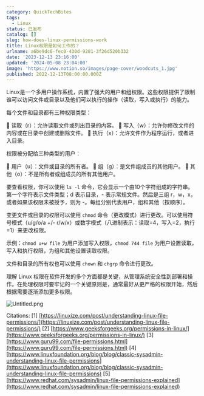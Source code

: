```yaml
---
category: QuickTechBites
tags:
  - Linux
status: 已发布
catalog: []
slug: how-does-linux-permissions-work
title: Linux权限是如何工作的？
urlname: a6be9dc6-fec0-430d-9281-3f26d520b332
date: '2023-12-13 23:16:00'
updated: '2024-05-08 23:04:00'
image: 'https://www.notion.so/images/page-cover/woodcuts_1.jpg'
published: 2022-12-13T08:00:00.000Z
---
```


Linux是一个多用户操作系统，内置了强大的用户和组权限。这些权限提供了限制谁可以访问文件或目录以及他们可以执行的操作（读取，写入或执行）的能力。


每个文件和目录都有三种权限类型：


🔸 读取（r）：允许读取文件或列出目录的内容。
🔸 写入（w）：允许你修改文件的内容或在目录中创建或删除文件。
🔸 执行（x）：允许文件作为程序运行，或者进入目录。


权限被分配给三种类型的用户：


🔸 用户（u）：文件或目录的所有者。
🔸 组（g）：是文件组成员的其他用户。
🔸 其他（o）：不是所有者或组成员的所有其他用户。


要查看权限，你可以使用 `ls -l` 命令，它会显示一个由10个字符组成的字符串。第一个字符表示文件类型；d 表示目录，- 表示常规文件。然后是三组 r，w，x，或者如果该权限未被授予，则为 -。每组分别代表用户，组和其他（按顺序）。


变更文件或目录的权限可以使用 `chmod` 命令（更改模式）进行更改。可以使用符号模式（u/g/o/a +/- r/w/x）或数字模式（八进制表示：读取=4，写入=2，执行=1）来更改权限。


示例：`chmod u+w file` 为用户添加写入权限，`chmod 744 file` 为用户设置读取，写入和执行权限，为组和其他设置读取权限。


文件和目录的所有权也可以使用 `chown` 和 `chgrp` 命令进行更改。


理解 Linux 权限在软件开发的多个方面都是关键，从管理系统安全性到部署和操作。在处理权限时要牢记的一个关键原则是，通常最好从更严格的权限开始，然后根据需要逐渐添加更多权限。


![Untitled.png](https://prod-files-secure.s3.us-west-2.amazonaws.com/5d24fe63-e567-4804-86f9-9fdc62e13082/332b89ee-9c33-4950-8a69-32c3d1ff2c69/Untitled.png?X-Amz-Algorithm=AWS4-HMAC-SHA256&X-Amz-Content-Sha256=UNSIGNED-PAYLOAD&X-Amz-Credential=ASIAZI2LB466XFKYV7S2%2F20250326%2Fus-west-2%2Fs3%2Faws4_request&X-Amz-Date=20250326T054032Z&X-Amz-Expires=3600&X-Amz-Security-Token=IQoJb3JpZ2luX2VjELz%2F%2F%2F%2F%2F%2F%2F%2F%2F%2FwEaCXVzLXdlc3QtMiJGMEQCIEV%2B2yeEi3wA3S0x9YB6y4WMs%2B2Dflo6DtuG3K06A1CiAiBXqx0vkiLVSOtgvSg5IJyGZltm23QCzwAbHyF1UKx0Uyr%2FAwglEAAaDDYzNzQyMzE4MzgwNSIMkMSbbI%2FghFPSq%2BxMKtwDK%2BRTH1DbTfV70PzBVy2DmLm7lgQr%2Bovsn5i7OYctjQ%2BVVzeffy8PLmpuHzo%2BrEuTj7G3%2FRRFWOfusjBxxnnSR7fOaQeXYGUlbrqfdU3PJ5Ohs0HwW%2FxsswO%2F8gbMlAyCsHr2uhHvbvTeQ6O8ZQ5iCQ7upzWNx04ztVMOG9NVl%2FTgeonQIv11hHG81K6AM%2B9U3kjq%2F%2FpdwHPTb2vzdO2kB2qHkIwDh4TqHnHJ3aeHBmxT70LHyClJ4sPAsvh8BRk8UpdH71JSVUbFrWj5vtPzjPmCLkwi%2F%2B8Nm8%2FCW2nJOG42PGV6EkgDq%2F4Xc7hEkW7CslQeeU9lx%2B8QktCYjeOQV7kIKN5ehurXDlPF7JF2%2FuC4rcFnOHwUOD9Tv4nHFqd%2F9kxTmaFDILbfJ2OhPu4RqdUbYtsaMjMWd7BbBuW0czhJtOrTVk7LwvVJnpprn3o%2BN6nyC0I2Id0pglgxFUpGU6KDvAmiTTEBRPdT4RgH%2BzUg9GibIYSXGp%2BqEGu9eEEChoLYU1ac%2FcWWohHRyzyd78Gk02ARg5XVD%2FJIOQxpDdnc1KGcYYHRv5wTHMyFM9G8w1DVDljmyWmAdWN%2BVmE5hBUWJwiF3%2BuNrKyc%2FCCRTjvHPKU70z9SrPeTDJkw1eeNvwY6pgE3YR8yP0b8IbHZ6xYSuYBiOlfCM75GfZLJQ6YIZ%2BPrnnOMuZZCiHXyqlC91uU%2FIrQj2x2tT%2BAbvRoA7ccLRyQgaFQ9yIrBGZxXbcRo5%2FJpF4ntXrL9X3EL9tLYmIDnt1BqO8Je%2BA3CrojEBjSxZbfoGnjreK3ZI6%2F2uMoLsn5SmsRXxY7rH%2BL%2FNrIRHadWYzLi0cqZ4qoy0iYpf5pjfGVRZRkadFim&X-Amz-Signature=449164720680aeaa7990e621f499fa94870b14977f15632c2a353635d1693f52&X-Amz-SignedHeaders=host&x-id=GetObject)


Citations:
[1] [https://linuxize.com/post/understanding-linux-file-permissions/](https://linuxize.com/post/understanding-linux-file-permissions/)
[2] [https://www.geeksforgeeks.org/permissions-in-linux/](https://www.geeksforgeeks.org/permissions-in-linux/)
[3] [https://www.guru99.com/file-permissions.html](https://www.guru99.com/file-permissions.html)
[4] [https://www.linuxfoundation.org/blog/blog/classic-sysadmin-understanding-linux-file-permissions](https://www.linuxfoundation.org/blog/blog/classic-sysadmin-understanding-linux-file-permissions)
[5] [https://www.redhat.com/sysadmin/linux-file-permissions-explained](https://www.redhat.com/sysadmin/linux-file-permissions-explained)

